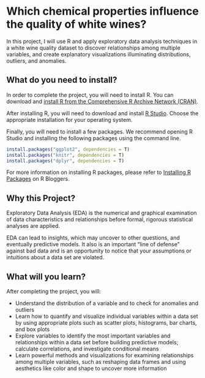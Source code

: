 # Which chemical properties influence the quality of white wines?

In this project, I will use R and apply exploratory data analysis techniques in a white wine quality dataset to discover relationships among multiple variables, and create explanatory visualizations illuminating distributions, outliers, and anomalies. 

## What do you need to install?

In order to complete the project, you will need to install R. You can download and [install R from the Comprehensive R Archive Network (CRAN)](https://cran.r-project.org/).

After installing R, you will need to download and install [R Studio](https://www.rstudio.com/products/rstudio/download/). Choose the appropriate installation for your operating system.

Finally, you will need to install a few packages. We recommend opening R Studio and installing the following packages using the command line.

```R
install.packages("ggplot2", dependencies = T) 
install.packages("knitr", dependencies = T)
install.packages("dplyr", dependencies = T)
```

For more information on installing R packages, please refer to [Installing R Packages](https://www.r-bloggers.com/installing-r-packages/) on R Bloggers.

## Why this Project?
Exploratory Data Analysis (EDA) is the numerical and graphical examination of data characteristics and relationships before formal, rigorous statistical analyses are applied.

EDA can lead to insights, which may uncover to other questions, and eventually predictive models. It also is an important “line of defense” against bad data and is an opportunity to notice that your assumptions or intuitions about a data set are violated.

## What will you learn?
After completing the project, you will:

* Understand the distribution of a variable and to check for anomalies and outliers
* Learn how to quantify and visualize individual variables within a data set by using appropriate plots such as scatter plots, histograms, bar charts, and box plots
* Explore variables to identify the most important variables and relationships within a data set before building predictive models; calculate correlations, and investigate conditional means
* Learn powerful methods and visualizations for examining relationships among multiple variables, such as reshaping data frames and using aesthetics like color and shape to uncover more information

